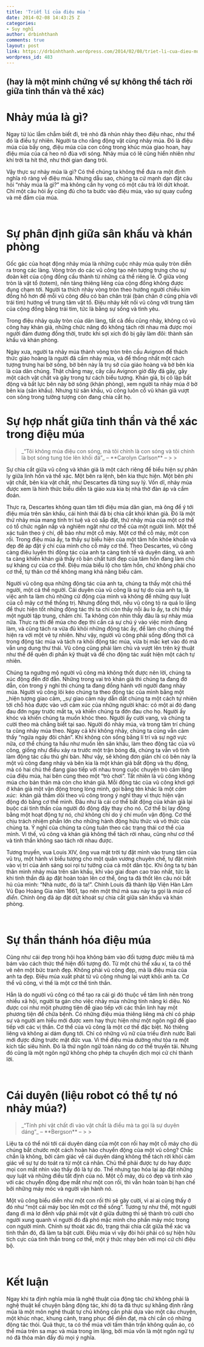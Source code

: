 ```yaml
---
title: 'Triết lí của điệu múa '
date: 2014-02-08 14:43:25 Z
categories:
- Suy nghĩ
author: drbinhthanh
comments: true
layout: post
link: https://drbinhthanh.wordpress.com/2014/02/08/triet-li-cua-dieu-mua/
wordpress_id: 483
---
```


## **(hay là một minh chứng về sự không thể tách rời giữa tinh thần và thể xác)**

# Nhảy múa là gì?

Ngay từ lúc lẫm chẫm biết đi, trẻ nhỏ đã nhún nhảy theo điệu nhạc, như thể đó là điều tự nhiên. Người ta cho rằng động vật cũng nhảy múa. Đó là điệu múa của bầy ong, điệu múa của con công trong khúc múa giao hoan, hay điệu múa của cá heo nô đùa với sóng. Nhảy múa có lẽ cũng hiển nhiên như khí trời ta hít thở, như thời gian đang trôi.

Vậy thực sự nhảy múa là gì? Có thể chúng ta không thể đưa ra một định nghĩa rõ ràng về điệu múa. Nhưng dẫu sao, chúng ta cứ mạnh dạn đặt câu hỏi “nhảy múa là gì?” mà không cần hy vọng có một câu trả lời dứt khoát. Chỉ một câu hỏi ấy cũng đủ cho ta bước vào điệu múa, vào sự quay cuồng và mê đắm của múa.<!-- more -->

 

# Sự phân định giữa sân khấu và khán phòng

Gốc gác của hoạt động nhảy múa là những cuộc nhảy múa quây tròn diễn ra trong các làng. Vòng tròn do các vũ công tạo nên tượng trưng cho sự đoàn kết của cộng đồng cấu thành từ những cá thể riêng lẻ. Ở giữa vòng tròn là vật tổ (totem), nền tảng thiêng liêng của cộng đồng không được đụng chạm tới. Người ta thích nhảy vòng tròn theo hướng người chiều kim đồng hồ hơn để mỗi vũ công đều có bàn chân trái (bàn chân ở cũng phía với trái tim) hướng về trung tâm vật tổ. Điệu nhảy kết nối vũ công với trung tâm của cộng đồng bằng trái tim, tức là bằng sự sống và tình yêu.

Trong điệu nhảy quây tròn của dân làng, tất cả đều cũng nhảy, không có vũ công hay khán giả, những chức năng đó không tách rời nhau mà được mọi người đảm đương đồng thời, trước khi sợi xích đó bị gãy làm đôi: thành sân khấu và khán phòng.

Ngày xưa, người ta nhảy múa thành vòng tròn trên cầu Avignon để thách thức giáo hoàng là người đã cấm nhảy múa, và để thống nhất một cách tượng trưng hai bờ sông, bờ bên này là trụ sở của giáo hoàng và bờ bên kia là của dân chúng. Thật chẳng may, cây cầu Avignon giờ đây đã gãy, gãy một cách vật chất và gãy trong tư cách biểu tượng. Khán giả, bị cô lập bất động và bất lực bên này bờ sông (khán phòng), xem người ta nhảy múa ở bờ bên kia (sân khấu). Nhưng từ sân khấu, vũ công luôn cổ vũ khán giả vượt con sông trong tưởng tượng còn đang chia cắt họ.

# Sự hợp nhất giữa tinh thần và thể xác trong điệu múa

<blockquote>_“Tôi không múa điệu con sóng, mà tôi chính là con sóng và tôi chính là bọt sóng tung tóe lên khối đá”_ – **Carolyn Carlson** –
> 
> </blockquote>

Sự chia cắt giữa vũ công và khán giả là một cách riêng để biểu hiện sự phân ly giữa linh hồn và thể xác. Một bên ra lệnh, bên kia thực hiện. Một bên phi vật chất, bên kia vật chất, như Descartes đã từng suy lý. Vốn dĩ, nhảy múa được xem là hình thức biểu diễn tà giáo xưa kia bị nhà thờ đàn áp và cấm đoán.

Thực ra, Descartes không quan tâm tới điệu múa dân gian, mà ông để ý tới điệu múa trên sân khấu, cái hình thái đã bị chia cắt khỏi khán giả. Đó là một thứ nhảy múa mang tính trí tuệ và có sắp đặt, thứ nhảy múa của một cơ thể có tổ chức ngăn nắp và nghiêm ngặt như cơ thể của một người lính. Một thể xác tuân theo ý chí, dễ bảo như một cỗ máy. Một cơ thể cỗ máy, một con rối. Trong điệu múa ấy, ta thấy sự biểu hiện của một tâm hồn khỏe khoắn và đẹp đẽ áp đặt ý chí của mình cho cỗ máy cơ thể. Theo Descartes, vũ công càng điêu luyện thì động tác của anh ta càng tinh tế và duyên dáng, và anh ta càng khiến khán giả thấy rõ bản chất tươi đẹp của tâm hồn đang làm chủ sự kháng cự của cơ thể. Điệu múa biểu lộ cho tâm hồn, chứ không phải cho cơ thể, tự thân cơ thể không mang khả năng biểu cảm.

Người vũ công qua những động tác của anh ta, chúng ta thấy một chủ thể người, một cá thể người. Cái duyên của vũ công là sự tự do của anh ta, là việc anh ta làm chủ những cử động của mình và không để những quy luật của cỗ mãy cơ thể thống trị. Nhưng đồng thời, nễu vũ công tỏ ra quá lo lắng để thực hiện tốt những động tác thì ta chỉ còn thấy nỗi âu lo ấy, ta chỉ thấy một người tập trung, chăm chỉ. Ta không còn nhìn thấy đâu là sự nhảy múa nữa. Thực ra thì để múa cho đẹp thì cần cả sự chú ý vào việc mình đang làm, và cũng tách ra vừa đủ khỏi những động tác ấy, để làm cho chúng thể hiện ra với một vẻ tự nhiên. Như vậy, người vũ công phải sống đồng thời cả trong động tác múa và tách ra khỏi động tác múa, vừa bị mắc kẹt vào đó mà vẫn ung dung thư thái. Vũ công cũng phải làm chủ và vượt lên trên kỹ thuật như thể để quên đi phần kỹ thuật và để cho động tác xuất hiện một cách tự nhiên.

Chúng ta ngưỡng mộ người vũ công mà không thốt được nên lời, chúng ta xúc động đến đờ đẫn. Những trong vai trò khán giả thì chúng ta đang đờ đẫn, còn trong ý nghỉ thì chúng ta đang đồng hành với người đang nhảy múa. Người vũ công lôi kéo chúng ta theo động tác của mình bằng một _hiện tượng giao cảm, _sự giao cảm này dẫn dắt chúng ta một cách tự nhiên tới chỗ hòa được vào với cảm xúc của những người khác: có một ai đó đang đau đớn ngay trước mắt ta, và khiến chúng ta đớn đau cho họ. Người ấy khóc và khiến chúng ta muốn khóc theo. Người ấy cười vang, và chúng ta cười theo mà chẳng biết tại sao. Người đó nhảy múa, và trong tâm trí chúng ta cũng nhảy múa theo. Ngay cả khi không nhảy, chúng ta cũng vẫn cảm thấy “ngứa ngáy đôi chân”. Khi không còn sống bằng lí trí và sự ngờ vực nữa, cơ thể chúng ta hầu như muốn lên sân khấu, làm theo động tác của vũ công, giống như điều xảy ra trước một trận bóng đá, chúng ta vẫn vô tình làm động tác cầu thủ ghi bàn. Như vậy, sẽ không đơn giản chỉ có bên này là một vũ công đang nhảy và bên kia là một khán giả bất động và thụ động, mà có hai chủ thể đang giao tiếp với nhau trong cuộc chuyện trò câm lặng của điệu múa, hai bên cùng theo một “trò chơi”. Tất nhiên là vũ công không múa cho bản thân mà còn cho khán giả. Mỗi động tác của vũ công khơi gợi ở khán giả một vận động trong lòng mình, gọi bằng tên khác là một _cảm xúc_:  khán giả thầm dõi theo vũ công trong ý nghĩ thay vì thực hiện vận động đó bằng cơ thể mình. Đâu như là cái cơ thể bất động của khán giả lại buộc cái tinh thần của người đó động đậy thay cho nó. Cơ thể bị lay động bằng một hoạt động tự nó, chứ không chỉ do ý chí muốn vận động. Cơ thể chịu trách nhiệm phần lớn cho những hành động hữu thức và vô thức của chúng ta. Ý nghĩ của chúng ta cũng tuân theo các trạng thái cơ thể của mình. Vì thế, vũ công và khán giả không thể tách rời nhau, cũng như cơ thể và tinh thần không sao tách rời nhau được.

Tương truyền, vua Louis XIV, ông vua mặt trời tự đặt mình vào trung tâm của vũ trụ, một hành vi biểu tượng cho một quân vương chuyên chế, tự đặt mình vào vị trí của ánh sáng soi rọi tư tưởng của cả một dân tộc. Khi ông ta tự bản thân mình nhảy múa trên sân khấu, khi vào giai đoạn cao trào nhất, tức là khi tinh thần đã áp đặt hoàn toàn lên cơ thể, ông ta đã thốt lên câu nói bất hủ của mình: “Nhà nước, đó là ta!”. Chính Louis đã thành lập Viện Hàn Lâm Vũ Đạo Hoàng Gia năm 1661, tạo nên một thứ mà sau này ta gọi là _múa cổ điển_. Chính ông đã áp đặt dứt khoát sự chia cắt giữa sân khấu và khán phòng.

 

# Sự thần thánh hóa điệu múa

Cũng như cái đẹp trong hội họa không bám vào đối tượng được miêu tả mà bám vào cách thức thể hiện đối tượng đó. Từ một chủ thể xấu xí, ta có thể vẽ nên một bức tranh đẹp. Không phải vũ công đẹp, mà là điệu múa của anh ta đẹp. Điệu múa xuất phát từ vũ công nhưng lại vượt khỏi anh ta. Cơ thể vũ công, vì thế là một cơ thể tinh thần.

Hẳn là do người vũ công có thể tạo ra cái gì đó thuộc về tâm linh nên trong nhiều xã hội, người ta gán cho việc nhảy múa những tính năng kì diệu. Nó được coi như mộit phương tiện để giao tiếp với các thần linh hay một phương tiện để chữa bệnh. Có những điệu múa thiêng liêng mà chỉ có pháp sư và người am hiểu mới được xem hay thực hiện như một ngôn ngữ để giao tiếp với các vị thần. Cơ thể của vũ công là một cơ thể đặc biệt. Nó thiêng liêng và không ai dám đụng tới. Chỉ có những vũ nữ của triều đình nước Bali mới được đứng trước mặt đức vua. Vì thế điệu múa dường như tỏa ra một kích tấc siêu hình. Đó là thứ ngôn ngữ toàn năng do cơ thể truyền tải. Nhưng đó cũng là một ngôn ngữ không cho phép ta chuyển dịch mọi cử chỉ thành lời.

 

# Cái duyên (liệu robot có thể tự nó nhảy múa?)

<blockquote>_“Tính phi vật chất đi vào vật chất là điều mà ta gọi là sự duyên dáng”_ – **Bergson** –
> 
> </blockquote>

Liệu ta có thể nói tới cái duyên dáng của một con rối hay một cỗ máy cho dù chúng bắt chước một cách hoàn hảo chuyển động của một vũ công? Chắc chắn là không, bởi cảm giác về cái duyên dáng không thể tách rời khỏi cảm giác về sự tự do toát ra từ một cá nhân. Chủ thể phải được tự do hay được mọi con mắt nhìn vào thấy đó là tự do. Thế nhưng tạo hóa lại áp đặt những quy luật và những điều tất định của nó. Một cỗ máy, dù có đẹp và tinh xảo với các chuyển động đpẹ mắt như một con rối, thì vẫn hoàn toàn bị hạn chế bởi những máy móc và người vận hành nó.

Một vũ công biểu diễn như một con rối thì sẽ gây cười, vì ai ai cũng thấy ở đó như “một cái máy bọc lên một cơ thể sống”. Tương tự như thế, một người đang đi mà lơ đễnh vấp phải một vật ở giữa đường thì sẽ thành trò cười cho người xung quanh vì người đó đã phó mặc mình cho phần máy móc trong con người mình. Chính sự thoát xác đó, trạng thái chia cắt giữa thể xác và tinh thần đó, đã làm ta bật cười. Điệu múa vì vậy đòi hỏi phải có sự hiện hữu tích cực của tinh thần trong cơ thể, một ý thức nhạy bén với mọi cử chỉ điệu bộ.

 

# Kết luận

Ngay khi ta định nghĩa múa là nghệ thuật của động tác chứ không phải là nghệ thuật kể chuyện bằng động tác, khi đó ta đã thực sự khẳng định rằng múa là một môn nghệ thuật tự chủ không cần phải dựa vào một câu chuyện, một khúc nhạc, khung cảnh, trang phục để diễn đạt, mà chỉ cần có những động tác thói. Quả thực, ta có thể múa với tấm thân trần không quần áo, có thể múa trên sa mạc và múa trong im lặng, bởi múa vốn là một ngôn ngữ tự nó đã thỏa mãn đầy đủ mọi ý nghĩa.
